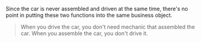 Since the car is never assembled and driven at the same time, there's no point in putting these two functions into the same business object.

> When you drive the car, you don't need mechanic that assembled the car. When you assemble the car, you don't drive it.
